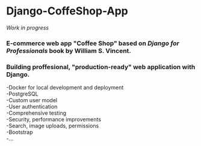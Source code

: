 # Django-CoffeShop-App

*Work in progress*

### E-commerce web app "Coffee Shop" based on *Django for Professionals* book by William S. Vincent.


### Building proffesional, "production-ready" web application with Django.
-Docker for local development and deployment\
-PostgreSQL\
-Custom user model\
-User authentication\
-Comprehensive testing\
-Security, performance improvements\
-Search, image uploads, permissions\
-Bootstrap\
-...
